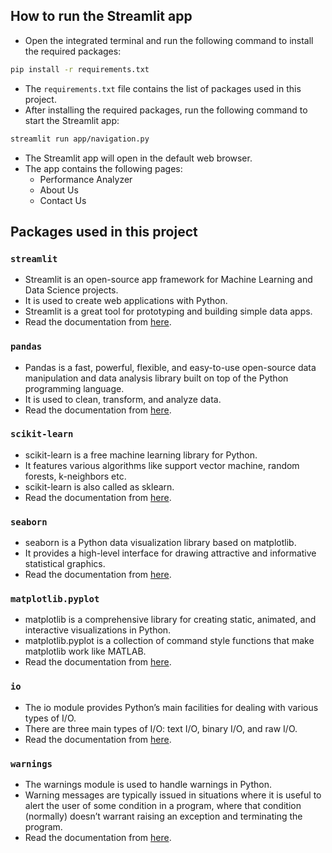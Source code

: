 ## How to run the Streamlit app

- Open the integrated terminal and run the following command to install the required packages:

```bash
pip install -r requirements.txt
```

- The `requirements.txt` file contains the list of packages used in this project.
- After installing the required packages, run the following command to start the Streamlit app:

```bash
streamlit run app/navigation.py
```

- The Streamlit app will open in the default web browser.
- The app contains the following pages:
  - Performance Analyzer
  - About Us
  - Contact Us

## Packages used in this project

### `streamlit`

- Streamlit is an open-source app framework for Machine Learning and Data Science projects.
- It is used to create web applications with Python.
- Streamlit is a great tool for prototyping and building simple data apps.
- Read the documentation from [here](https://docs.streamlit.io/).

### `pandas`

- Pandas is a fast, powerful, flexible, and easy-to-use open-source data manipulation and data analysis library built on top of the Python programming language.
- It is used to clean, transform, and analyze data.
- Read the documentation from [here](https://pandas.pydata.org/docs/user_guide/index.html).

### `scikit-learn`

- scikit-learn is a free machine learning library for Python.
- It features various algorithms like support vector machine, random forests, k-neighbors etc.
- scikit-learn is also called as sklearn.
- Read the documentation from [here](https://scikit-learn.org/stable/supervised_learning.html).

### `seaborn`

- seaborn is a Python data visualization library based on matplotlib.
- It provides a high-level interface for drawing attractive and informative statistical graphics.
- Read the documentation from [here](https://seaborn.pydata.org/).

### `matplotlib.pyplot`

- matplotlib is a comprehensive library for creating static, animated, and interactive visualizations in Python.
- matplotlib.pyplot is a collection of command style functions that make matplotlib work like MATLAB.
- Read the documentation from [here](https://matplotlib.org/stable/api/pyplot_summary.html#module-matplotlib.pyplot).

### `io`

- The io module provides Python’s main facilities for dealing with various types of I/O.
- There are three main types of I/O: text I/O, binary I/O, and raw I/O.
- Read the documentation from [here](https://docs.python.org/3/library/io.html#io.StringIO).

### `warnings`

- The warnings module is used to handle warnings in Python.
- Warning messages are typically issued in situations where it is useful to alert the user of some condition in a program, where that condition (normally) doesn’t warrant raising an exception and terminating the program.
- Read the documentation from [here](https://docs.python.org/3/library/warnings.html#warnings.filterwarnings).
